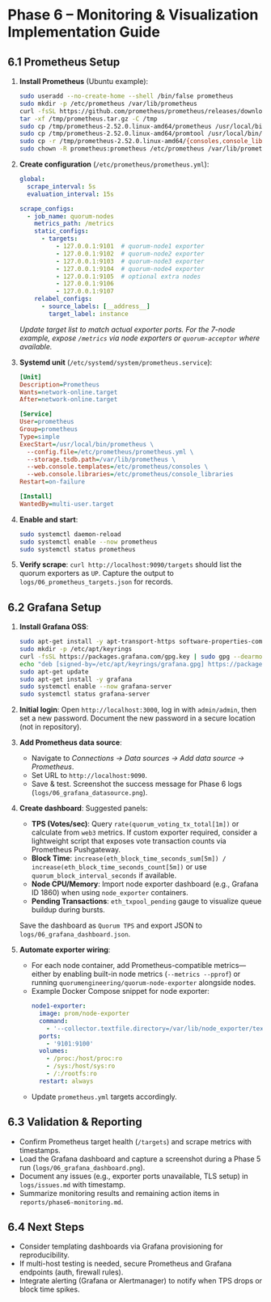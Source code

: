 # Phase 6 – Monitoring & Visualization Implementation Guide

## 6.1 Prometheus Setup
1. **Install Prometheus** (Ubuntu example):
   ```bash
   sudo useradd --no-create-home --shell /bin/false prometheus
   sudo mkdir -p /etc/prometheus /var/lib/prometheus
   curl -fsSL https://github.com/prometheus/prometheus/releases/download/v2.52.0/prometheus-2.52.0.linux-amd64.tar.gz -o /tmp/prometheus.tar.gz
   tar -xf /tmp/prometheus.tar.gz -C /tmp
   sudo cp /tmp/prometheus-2.52.0.linux-amd64/prometheus /usr/local/bin/
   sudo cp /tmp/prometheus-2.52.0.linux-amd64/promtool /usr/local/bin/
   sudo cp -r /tmp/prometheus-2.52.0.linux-amd64/{consoles,console_libraries} /etc/prometheus/
   sudo chown -R prometheus:prometheus /etc/prometheus /var/lib/prometheus /usr/local/bin/prometheus /usr/local/bin/promtool
   ```

2. **Create configuration** (`/etc/prometheus/prometheus.yml`):
   ```yaml
   global:
     scrape_interval: 5s
     evaluation_interval: 15s

   scrape_configs:
     - job_name: quorum-nodes
       metrics_path: /metrics
       static_configs:
         - targets:
             - 127.0.0.1:9101  # quorum-node1 exporter
             - 127.0.0.1:9102  # quorum-node2 exporter
             - 127.0.0.1:9103  # quorum-node3 exporter
             - 127.0.0.1:9104  # quorum-node4 exporter
             - 127.0.0.1:9105  # optional extra nodes
             - 127.0.0.1:9106
             - 127.0.0.1:9107
       relabel_configs:
         - source_labels: [__address__]
           target_label: instance
   ```
   *Update target list to match actual exporter ports. For the 7-node example, expose `/metrics` via node exporters or `quorum-acceptor` where available.*

3. **Systemd unit** (`/etc/systemd/system/prometheus.service`):
   ```ini
   [Unit]
   Description=Prometheus
   Wants=network-online.target
   After=network-online.target

   [Service]
   User=prometheus
   Group=prometheus
   Type=simple
   ExecStart=/usr/local/bin/prometheus \
     --config.file=/etc/prometheus/prometheus.yml \
     --storage.tsdb.path=/var/lib/prometheus \
     --web.console.templates=/etc/prometheus/consoles \
     --web.console.libraries=/etc/prometheus/console_libraries
   Restart=on-failure

   [Install]
   WantedBy=multi-user.target
   ```

4. **Enable and start**:
   ```bash
   sudo systemctl daemon-reload
   sudo systemctl enable --now prometheus
   sudo systemctl status prometheus
   ```

5. **Verify scrape**: `curl http://localhost:9090/targets` should list the quorum exporters as `UP`. Capture the output to `logs/06_prometheus_targets.json` for records.

## 6.2 Grafana Setup
1. **Install Grafana OSS**:
   ```bash
   sudo apt-get install -y apt-transport-https software-properties-common
   sudo mkdir -p /etc/apt/keyrings
   curl -fsSL https://packages.grafana.com/gpg.key | sudo gpg --dearmor -o /etc/apt/keyrings/grafana.gpg
   echo "deb [signed-by=/etc/apt/keyrings/grafana.gpg] https://packages.grafana.com/oss/deb stable main" | sudo tee /etc/apt/sources.list.d/grafana.list
   sudo apt-get update
   sudo apt-get install -y grafana
   sudo systemctl enable --now grafana-server
   sudo systemctl status grafana-server
   ```

2. **Initial login**: Open `http://localhost:3000`, log in with `admin/admin`, then set a new password. Document the new password in a secure location (not in repository).

3. **Add Prometheus data source**:
   - Navigate to *Connections → Data sources → Add data source → Prometheus*.
   - Set URL to `http://localhost:9090`.
   - Save & test. Screenshot the success message for Phase 6 logs (`logs/06_grafana_datasource.png`).

4. **Create dashboard**:
   Suggested panels:
   - **TPS (Votes/sec)**: Query `rate(quorum_voting_tx_total[1m])` or calculate from `web3` metrics. If custom exporter required, consider a lightweight script that exposes vote transaction counts via Prometheus Pushgateway.
   - **Block Time**: `increase(eth_block_time_seconds_sum[5m]) / increase(eth_block_time_seconds_count[5m])` or use `quorum_block_interval_seconds` if available.
   - **Node CPU/Memory**: Import node exporter dashboard (e.g., Grafana ID 1860) when using `node_exporter` containers.
   - **Pending Transactions**: `eth_txpool_pending` gauge to visualize queue buildup during bursts.

   Save the dashboard as `Quorum TPS` and export JSON to `logs/06_grafana_dashboard.json`.

5. **Automate exporter wiring**:
   - For each node container, add Prometheus-compatible metrics—either by enabling built-in node metrics (`--metrics --pprof`) or running `quorumengineering/quorum-node-exporter` alongside nodes.
   - Example Docker Compose snippet for node exporter:
     ```yaml
     node1-exporter:
       image: prom/node-exporter
       command:
         - '--collector.textfile.directory=/var/lib/node_exporter/textfile_collector'
       ports:
         - '9101:9100'
       volumes:
         - /proc:/host/proc:ro
         - /sys:/host/sys:ro
         - /:/rootfs:ro
       restart: always
     ```
   - Update `prometheus.yml` targets accordingly.

## 6.3 Validation & Reporting
- Confirm Prometheus target health (`/targets`) and scrape metrics with timestamps.
- Load the Grafana dashboard and capture a screenshot during a Phase 5 run (`logs/06_grafana_dashboard.png`).
- Document any issues (e.g., exporter ports unavailable, TLS setup) in `logs/issues.md` with timestamp.
- Summarize monitoring results and remaining action items in `reports/phase6-monitoring.md`.

## 6.4 Next Steps
- Consider templating dashboards via Grafana provisioning for reproducibility.
- If multi-host testing is needed, secure Prometheus and Grafana endpoints (auth, firewall rules).
- Integrate alerting (Grafana or Alertmanager) to notify when TPS drops or block time spikes.
